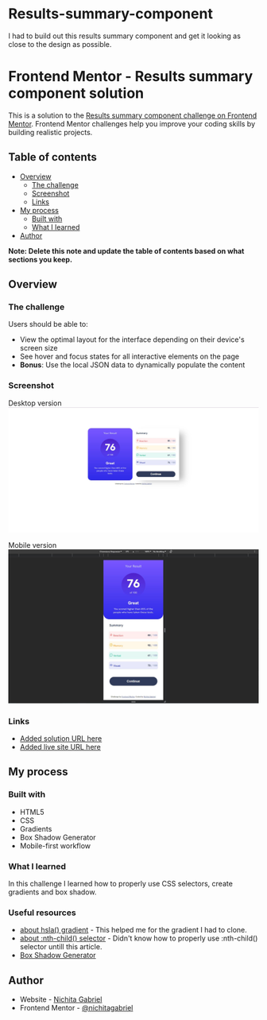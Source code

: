 # Results-summary-component
I had to build out this results summary component and get it looking as close to the design as possible.

# Frontend Mentor - Results summary component solution

This is a solution to the [Results summary component challenge on Frontend Mentor](https://www.frontendmentor.io/challenges/results-summary-component-CE_K6s0maV). Frontend Mentor challenges help you improve your coding skills by building realistic projects. 

## Table of contents

- [Overview](#overview)
  - [The challenge](#the-challenge)
  - [Screenshot](#screenshot)
  - [Links](#links)
- [My process](#my-process)
  - [Built with](#built-with)
  - [What I learned](#what-i-learned)
- [Author](#author)

**Note: Delete this note and update the table of contents based on what sections you keep.**

## Overview

### The challenge

Users should be able to:

- View the optimal layout for the interface depending on their device's screen size
- See hover and focus states for all interactive elements on the page
- **Bonus**: Use the local JSON data to dynamically populate the content

### Screenshot
Desktop version
<img src="assets\screenshots\desktop-version.JPG" alt="Desktop Version" width="1024"/>

Mobile version
<img src="assets\screenshots\mobile-version.JPG" alt="Desktop Version" width="1024"/>



### Links

- [Added solution URL here](https://github.com/NichitaGabriel/Results-summary-component)
- [Added live site URL here](https://nichitagabriel.github.io/Results-summary-component/)

## My process

### Built with

- HTML5
- CSS
- Gradients
- Box Shadow Generator
- Mobile-first workflow

### What I learned

In this challenge I learned how to properly use CSS selectors, create gradients and box shadow.

### Useful resources

- [about hsla() gradient](https://www.w3schools.com/cssref/func_hsla.php) - This helped me for the gradient I had to clone.
- [about :nth-child() selector](https://www.w3schools.com/cssref/sel_nth-child.php) - Didn't know how to properly use :nth-child() selector untill this article.
- [Box Shadow Generator](https://html-css-js.com/css/generator/box-shadow/)

## Author

- Website - [Nichita Gabriel](https://github.com/NichitaGabriel)
- Frontend Mentor - [@nichitagabriel](https://www.frontendmentor.io/profile/NichitaGabriel)
